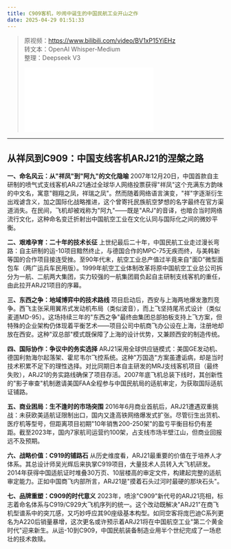```yaml
---
title: C909客机，吵闹中诞生的中国民航工业开山之作
date: 2025-04-29 01:51:33
---
```


> 原视频：https://www.bilibili.com/video/BV1xP15YiEHz<br>转文本：OpenAI Whisper-Medium<br>整理：Deepseek V3
>
> <iframe src="//player.bilibili.com/player.html?bvid=BV1xP15YiEHz&autoplay=0" scrolling="no" border="0" frameborder="no" framespacing="0" allowfullscreen="true"></iframe>

---

## 从祥凤到C909：中国支线客机ARJ21的涅槃之路
 
 **一、命名风云：从"祥凤"到"阿九"的文化隐喻**
 2007年12月20日，中国首款自主研制的喷气式支线客机ARJ21通过全球华人网络投票获得"祥凤"这个充满东方韵味的中文名，寓意"翱翔之凤，祥瑞之凤"。然而随着网络语言演变，"祥"字逐渐衍生出戏谑含义，加之国际化战略推进，这个曾寄托民族航空梦想的名字最终在官方渠道消失。在民间，飞机却被戏称为"阿九"——既是"ARJ"的音译，也暗合当时网络流行文化，这种命名变迁折射出中国航空工业在文化认同与国际化之间的微妙平衡。
 
 **二、艰难孕育：二十年的技术长征**
 上世纪最后二十年，中国民航工业走过漫长弯路：自主研制的运-10项目黯然终止，与德国合作的MPC-75无疾而终，与美韩新等国的合作项目接连受挫。至90年代末，航空工业总产值过半竟来自"面D"微型面包车（两广运兵车民用版）。1999年航空工业体制改革将原中国航空工业总公司拆分为一航、二航两大集团，实力较强的一航集团肩负起自主研制支线客机的重任，由此拉开ARJ21项目的序幕。
 
 **三、东西之争：地域博弈中的技术路线**
 项目启动后，西安与上海两地爆发激烈竞争。西飞主张采用翼吊式发动机布局（类似波音），而上飞坚持尾吊式设计（类似麦道MD-95）。这场持续三年的"东西之争"最终由集团总部拍板支持上飞方案，但特殊的企业架构仍体现着平衡艺术——项目公司中航商飞办公设在上海，注册地却放在西安。这种"双总部"模式既保障了上海的设计优势，又兼顾西安的制造传统。
 
 **四、国际协作：争议中的务实选择**
 ARJ21采用全球供应链模式：美国GE发动机、德国利勃海尔起落架、霍尼韦尔飞控系统。这种"万国造"方案虽遭诟病，却是当时技术积累不足下的理性选择。对比同期日本自主研发的MRJ支线客机项目（最终失败），ARJ21的务实路线确保了项目存活。2007年底飞机总装下线时，其创新性的"影子审查"机制邀请美国FAA全程参与中国民航局的适航审定，为获取国际适航证铺路。
 
 **五、商业困局：生不逢时的市场突围**
 2016年6月商业首航后，ARJ21遭遇双重挑战：未获欧美适航证限制出口，国内又逢高铁网络爆发式扩张。尽管衍生出货机、医疗机等型号，但距离项目初期"10年销售200-250架"的盈亏平衡目标仍有差距。截至2023年，国内7家航司运营约100架，占支线市场半壁江山，但商业回报远不及预期。
 
 **六、战略价值：C919的铺路石**
 从历史维度看，ARJ21最重要的价值在于培养人才体系。其总设计师吴光辉后来执掌C919项目，大量技术人员转入大飞机研发。2014年获得中国适航证时堆叠30万页、10层楼高的审定文件，构建起完整的适航审定能力。正如中国商飞内部所言，ARJ21是"摸着石头过河时最硬的那块石头"。
 
 **七、品牌重塑：C909的时代意义**
 2023年，喷涂"C909"新代号的ARJ21亮相，标志着命名体系与C919/C929大飞机序列的统一。这个改动既解决"ARJ21"在商飞机型谱系中的突兀感，又巧妙呼应其90座级基本构型。如同空客将庞巴迪C系列更名为A220后销量暴增，这次更名或许预示着ARJ21将在中国航空工业"第二个黄金时代"迎来新生。从运-10到C909，中国民航装备制造业用半个世纪完成了一场悲壮的技术救赎。